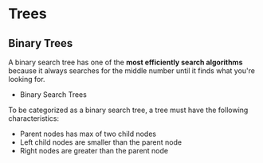 # Trees

## Binary Trees

A binary search tree has one of the **most efficiently search algorithms** because it always searches for the middle number until it finds what you're looking for.

- Binary Search Trees

To be categorized as a binary search tree, a tree must have the following characteristics:

- Parent nodes has max of two child nodes
- Left child nodes are smaller than the parent node
- Right nodes are greater than the parent node